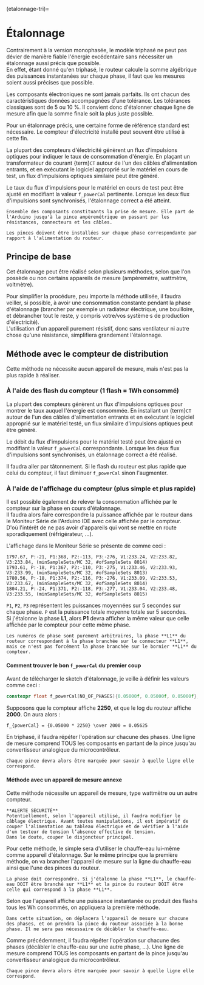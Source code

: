 (etalonnage-tri)=

# Étalonnage

Contrairement à la version monophasée, le modèle triphasé ne peut pas dévier de manière fiable l'énergie excédentaire sans nécessiter un étalonnage aussi précis que possible.  
En effet, étant donné qu'en triphasé, le routeur calcule la somme algébrique des puissances instantanées sur chaque phase, il faut que les mesures soient aussi précises que possible.

Les composants électroniques ne sont jamais parfaits. Ils ont chacun des caractéristiques données accompagnées d'une tolérance. Les tolérances classiques sont de 5 ou 10 %. Il convient donc d'étalonner chaque ligne de mesure afin que la somme finale soit la plus juste possible.

Pour un étalonnage précis, une certaine forme de référence standard est nécessaire. Le compteur d'électricité installé peut souvent être utilisé à cette fin.

La plupart des compteurs d'électricité génèrent un flux d'impulsions optiques pour indiquer le taux de consommation d'énergie. En plaçant un transformateur de courant {term}`CT` autour de l'un des câbles d'alimentation entrants, et en exécutant le logiciel approprié sur le matériel en cours de test, un flux d'impulsions optiques similaire peut être généré.

Le taux du flux d'impulsions pour le matériel en cours de test peut être ajusté en modifiant la valeur ```f_powerCal``` pertinente. Lorsque les deux flux d'impulsions sont synchronisés, l'étalonnage correct a été atteint.

```{admonition} Ligne de mesure
Ensemble des composants constituants la prise de mesure. Elle part de l'Arduino jusqu'à la pince ampèremétrique en passant par les résistances, connecteurs et les câbles.
```

```{admonition} Pré-requis
Les pinces doivent être installées sur chaque phase correspondante par rapport à l'alimentation du routeur.
```

## Principe de base
Cet étalonnage peut être réalisé selon plusieurs méthodes, selon que l'on possède ou non certains appareils de mesure (ampèremètre, wattmètre, voltmètre).

Pour simplifier la procédure, peu importe la méthode utilisée, il faudra veiller, si possible, à avoir une consommation constante pendant la phase d'étalonnage (brancher par exemple un radiateur électrique, une bouilloire, et débrancher tout le reste, y compris votre/vos système·s de production d'électricité).  
L'utilisation d'un appareil purement résistif, donc sans ventilateur ni autre chose qu'une résistance, simplifiera grandement l'étalonnage.

## Méthode avec le compteur de distribution
Cette méthode ne nécessite aucun appareil de mesure, mais n'est pas la plus rapide à réaliser.

### À l'aide des flash du compteur (1 flash = 1Wh consommé)
La plupart des compteurs génèrent un flux d'impulsions optiques pour montrer le taux auquel l'énergie est consommée. En installant un {term}`CT` autour de l'un des câbles d'alimentation entrants et en exécutant le logiciel approprié sur le matériel testé, un flux similaire d'impulsions optiques peut être généré.

Le débit du flux d'impulsions pour le matériel testé peut être ajusté en modifiant la valeur ```f_powerCal``` correspondante. Lorsque les deux flux d'impulsions sont synchronisés, un étalonnage correct a été réalisé.

Il faudra aller par tâtonnement. Si le flash du routeur est plus rapide que celui du compteur, il faut diminuer ```f_powerCal``` sinon l'augmenter.

### À l'aide de l'affichage du compteur (plus simple et plus rapide)
Il est possible également de relever la consommation affichée par le compteur sur la phase en cours d'étalonnage.  
Il faudra alors faire correspondre la puissance affichée par le routeur dans le Moniteur Série de l'Arduino IDE avec celle affichée par le compteur.  
D'où l'intérêt de ne pas avoir d'appareils qui vont se mettre en route sporadiquement (réfrigérateur, …).

L'affichage dans le Moniteur Série se présente de comme ceci :
```
1797.67, P:-21, P1:368, P2:-113, P3:-276, V1:233.24, V2:233.82, V3:233.84, (minSampleSets/MC 32, #ofSampleSets 8014)
1793.61, P:-18, P1:367, P2:-110, P3:-275, V1:233.46, V2:233.93, V3:233.99, (minSampleSets/MC 32, #ofSampleSets 8013)  
1780.56, P:-18, P1:374, P2:-116, P3:-276, V1:233.09, V2:233.53, V3:233.67, (minSampleSets/MC 32, #ofSampleSets 8014)  
1804.21, P:-24, P1:371, P2:-118, P3:-277, V1:233.04, V2:233.48, V3:233.55, (minSampleSets/MC 32, #ofSampleSets 8015)
```

```P1```, ```P2```, ```P3``` représentent les puissances moyennées sur 5 secondes sur chaque phase. ```P``` est la puissance totale moyenne totale sur 5 secondes.  
Si j'étalonne la phase **L1**, alors **P1** devra afficher la même valeur que celle affichée par le compteur pour cette même phase.

```{Hint}
Les numéros de phase sont purement arbitraires, la phase **L1** du routeur correspondant à la phase branchée sur le connecteur **L1**, mais ce n'est pas forcément la phase branchée sur le bornier **L1** du compteur.
```

#### Comment trouver le bon ```f_powerCal``` du premier coup
Avant de télécharger le sketch d'étalonnage, je veille à définir les valeurs comme ceci :
```cpp
constexpr float f_powerCal[NO_OF_PHASES]{0.05000f, 0.05000f, 0.05000f};
```

Supposons que le compteur affiche **2250**, et que le log du routeur affiche **2000**.
On aura alors :
```{math}
f_{powerCal} = {0.05000 * 2250} \over 2000 = 0.05625
```

En triphasé, il faudra répéter l'opération sur chacune des phases.
Une ligne de mesure comprend TOUS les composants en partant de la pince jusqu'au convertisseur analogique du microcontrôleur.

```{Important}
Chaque pince devra alors être marquée pour savoir à quelle ligne elle correspond.
```

#### Méthode avec un appareil de mesure annexe
Cette méthode nécessite un appareil de mesure, type wattmètre ou un autre compteur.

```{danger}
**ALERTE SÉCURITÉ**  
Potentiellement, selon l'appareil utilisé, il faudra modifier le câblage électrique. Avant toutes manipulations, il est impératif de couper l'alimentation au tableau électrique et de vérifier à l'aide d'un testeur de tension l’absence effective de tension.
Dans le doute, couper le disjoncteur principal.
```

Pour cette méthode, le simple sera d'utiliser le chauffe-eau lui-même comme appareil d'étalonnage. Sur le même principe que la première méthode, on va brancher l'appareil de mesure sur la ligne du chauffe-eau ainsi que l'une des pinces du routeur.

```{attention}
La phase doit correspondre. Si j'étalonne la phase **L1**, le chauffe-eau DOIT être branché sur **L1** et la pince du routeur DOIT être celle qui correspond à la phase **L1**.
```

Selon que l'appareil affiche une puissance instantanée ou produit des flashs tous les Wh consommés, on appliquera la première méthode.

```{admonition} Chauffe-eau triphasé
Dans cette situation, on déplacera l'appareil de mesure sur chacune des phases, et on prendra la pince du routeur associée à la bonne phase. Il ne sera pas nécessaire de décâbler le chauffe-eau.
```

Comme précédemment, il faudra répéter l'opération sur chacune des phases (décâbler le chauffe-eau sur une autre phase, …).
Une ligne de mesure comprend TOUS les composants en partant de la pince jusqu'au convertisseur analogique du microcontrôleur.

```{Important}
Chaque pince devra alors être marquée pour savoir à quelle ligne elle correspond.
```
